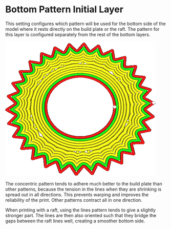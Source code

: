 Bottom Pattern Initial Layer
====
This setting configures which pattern will be used for the bottom side of the model where it rests directly on the build plate or the raft. The pattern for this layer is configured separately from the rest of the bottom layers.

![The initial layer is printed with a concentric pattern, but the rest is the lines pattern](../images/top_bottom_pattern_0.gif)

The concentric pattern tends to adhere much better to the build plate than other patterns, because the tension in the lines when they are shrinking is spread out in all directions. This prevents warping and improves the reliability of the print. Other patterns contract all in one direction.

When printing with a raft, using the lines pattern tends to give a slightly stronger part. The lines are then also oriented such that they bridge the gaps between the raft lines well, creating a smoother bottom side.
